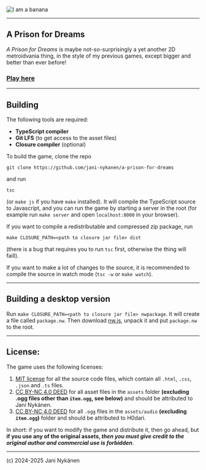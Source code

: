 ![I am a banana](https://img.itch.zone/aW1nLzE5MDIzMTI5LnBuZw==/original/PRjGRg.png)


-------


## A Prison for Dreams

*A Prison for Dreams* is maybe not-so-surprisingly a yet another 2D metroidvania thing, in the style of my previous games, except bigger and better than ever before!

### [Play here](https://jani-nykanen.itch.io/a-prison-for-dreams)



-----


## Building

The following tools are required:
- **TypeScript compiler**
- **Git LFS** (to get access to the asset files)
- **Closure compiler** (optional)

To build the game, clone the repo
```
git clone https://github.com/jani-nykanen/a-prison-for-dreams
```
and run 
```
tsc
```
(or `make js` if you have `make` installed). It will compile the TypeScript source to Javascript, and you can run the game by starting a server in the root (for example run `make server` and open `localhost:8000` in your browser).

If you want to compile a redistributable and compressed zip package, run 
```
make CLOSURE_PATH=<path to closure jar file> dist 
```
(there is a bug that requires you to run `tsc` first, otherwise the thing will faill).

If you want to make a lot of changes to the source, it is recommended to compile the source in watch mode (`tsc -w` or `make watch`).


-----


## Building a desktop version

Run `make CLOSURE_PATH=<path to closure jar file> nwpackage`. It will create a file called `package.nw`. Then download [nw.js](https://nwjs.io/), unpack it and put `package.nw` to the root.

-----


## License:

The game uses the following licenses:
1. [MIT license](https://opensource.org/license/mit) for all the source code files, which contain all `.html`, `.css`, `.json` and `.ts` files.
2. [CC BY-NC 4.0 DEED](https://creativecommons.org/licenses/by-nc/4.0/deed.en) for all asset files in the `assets` folder **(excluding .ogg files other than `item.ogg`, see below)**  and should be attributed to Jani Nykänen.
3. [CC BY-NC 4.0 DEED](https://creativecommons.org/licenses/by-nc/4.0/deed.en) for all `.ogg` files in the `assets/audio` **(excluding `item.ogg`)** folder and should be attributed to H0dari.

In short: if you want to modify the game and distribute it, then go ahead, but **if you use any of the original assets, *then you must give credit to the original author and commercial use is forbidden***.

-----

(c) 2024-2025 Jani Nykänen
